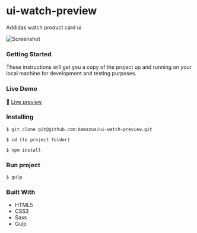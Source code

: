 # ui-watch-preview

Addidas watch product card ui  

![Screenshot](../assets/screenshot.png?raw=true)

### Getting Started

These instructions will get you a copy of the project up and running on your local machine
 for development and testing purposes.

### Live Demo
:wave: [Live preview](https://damazus.github.io/ui-watch-preview)

### Installing

```
$ git clone git@github.com:damazus/ui-watch-preview.git
```

```
$ cd (to project folder)
```

```
$ npm install
```

### Run project
```
$ gulp
```

### Built With

* HTML5
* CSS3
* Sass
* Gulp
